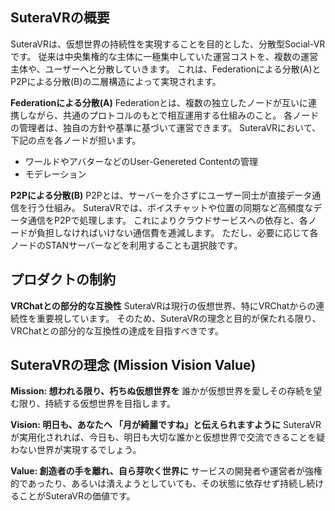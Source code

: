 ## SuteraVRの概要
SuteraVRは、仮想世界の持続性を実現することを目的とした、分散型Social-VRです。
従来は中央集権的な主体に一極集中していた運営コストを、複数の運営主体や、ユーザーへと分散していきます。
これは、Federationによる分散(A)とP2Pによる分散(B)の二層構造によって実現されます。

**Federationによる分散(A)**
Federationとは、複数の独立したノードが互いに連携しながら、共通のプロトコルのもとで相互運用する仕組みのこと。
各ノードの管理者は、独自の方針や基準に基づいて運営できます。
SuteraVRにおいて、下記の点を各ノードが担います。
- ワールドやアバターなどのUser-Genereted Contentの管理
- モデレーション

**P2Pによる分散(B)**
P2Pとは、サーバーを介さずにユーザー同士が直接データ通信を行う仕組み。
SuteraVRでは、ボイスチャットや位置の同期など高頻度なデータ通信をP2Pで処理します。
これによりクラウドサービスへの依存と、各ノードが負担しなければいけない通信費を逓減します。
ただし、必要に応じて各ノードのSTANサーバーなどを利用することも選択肢です。

## プロダクトの制約
**VRChatとの部分的な互換性**
SuteraVRは現行の仮想世界、特にVRChatからの連続性を重要視しています。
そのため、SuteraVRの理念と目的が保たれる限り、VRChatとの部分的な互換性の達成を目指すべきです。

## SuteraVRの理念 (Mission Vision Value)
**Mission: 想われる限り、朽ちぬ仮想世界を**
誰かが仮想世界を愛しその存続を望む限り、持続する仮想世界を目指します。

**Vision: 明日も、あなたへ 「月が綺麗ですね」と伝えられますように**
SuteraVRが実用化されれば、今日も、明日も大切な誰かと仮想世界で交流できることを疑わない世界が実現するでしょう。

**Value: 創造者の手を離れ、自ら芽吹く世界に**
サービスの開発者や運営者が強権的であったり、あるいは潰えようとしていても、その状態に依存せず持続し続けることがSuteraVRの価値です。
